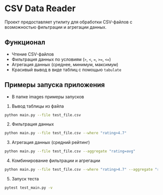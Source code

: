 # CSV Data Reader

Проект предоставляет утилиту для обработки CSV-файлов с возможностью фильтрации и агрегации данных.

## Функционал

- Чтение CSV-файлов
- Фильтрация данных по условиям (`>`, `<`, `=`, `>=`, `<=`)
- Агрегация данных (среднее, минимум, максимум)
- Красивый вывод в виде таблиц с помощью `tabulate`

## Примеры запуска приложения 
-  В папке images примеры запусков

1. Вывод таблицы из файла 
```bash
python main.py --file test_file.csv
```
2. Фильтрация данных
```bash
python main.py --file test_file.csv --where "rating>4.7"
```
3. Агрегация данных (средний рейтинг)
```bash
python main.py --file test_file.csv --aggregate "rating=avg"
```
4. Комбинирование фильтрации и агрегации
```bash
python main.py --file test_file.csv --where "rating>4.7" --aggregate "rating=avg"
```
5. Запуск теста
```bash
pytest test_main.py -v
```
